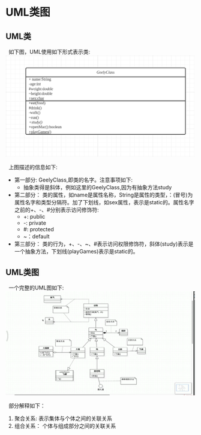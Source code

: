 # UML类图

## UML类
&nbsp;&nbsp;如下图，UML使用如下形式表示类:
<img src="./pics/UML_Class.png">

&nbsp;&nbsp;上图描述的信息如下:
- 第一部分: GeelyClass,即类的名字。注意事项如下:
    + 抽象类得是斜体，例如这里的GeelyClass,因为有抽象方法study
- 第二部分： 类的属性，如name是属性名称，String是属性的类型，：(冒号)为属性名字和类型分隔符。加了下划线，如sex属性，表示是static的。属性名字之前的+、-、#分别表示访问修饰符:
    + +: public
    + -: private
    + #: protected
    - ~：default
- 第三部分： 类的行为，+、-、~、#表示访问权限修饰符，斜体(study)表示是一个抽象方法，下划线(playGames)表示是static的。
 
 ## UML类图
 &nbsp;&nbsp;一个完整的UML图如下:
 <img src="./pics/uml_class-002.png"/>

&nbsp;&nbsp;部分解释如下：
1. 聚合关系:  表示集体与个体之间的关联关系
2. 组合关系： 个体与组成部分之间的关联关系